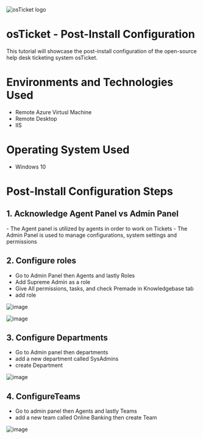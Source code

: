 <img src="https://i.imgur.com/Clzj7Xs.png" alt="osTicket logo"/>

<h1>osTicket - Post-Install Configuration</h1>

This tutorial will showcase  the post-install configuration of the open-source help desk ticketing system osTicket.

<h1>Environments and Technologies Used</h1>

- Remote Azure Virtusl Machine
- Remote Desktop
- IIS

<h1>Operating System Used</h1>

- Windows 10

<h1>Post-Install Configuration Steps</h1>

<h2>1. Acknowledge Agent Panel vs Admin Panel</h2>
 - The Agent panel is utilized by agents in order to work on Tickets
 - The Admin Panel is used to manage configurations, system settings and permissions

 <h2>2. Configure roles</h2>

 - Go to Admin Panel then Agents and lastly Roles
 - Add Supreme Admin as a role
 - Give All permissions, tasks, and check Premade in Knowledgebase tab
 - add role

![image](https://github.com/user-attachments/assets/032ea14c-d2c3-4462-9a83-b29fd71c11b9)

![image](https://github.com/user-attachments/assets/0f9cdc1f-5b52-465e-ae88-d47726363ecc)


 <h2>3. Configure Departments</h2>

- Go to Admin panel then departments
- add a new department called SysAdmins
-  create Department

 ![image](https://github.com/user-attachments/assets/baad07fa-d034-489a-b6e0-43bf4bc59f96)
 

 <h2>4. ConfigureTeams</h2>

 - Go to admin panel then Agents and lastly Teams
 - add a new team called Online Banking then create Team

 ![image](https://github.com/user-attachments/assets/3ac14801-3e6b-4b73-93cf-da2f12c60135)
